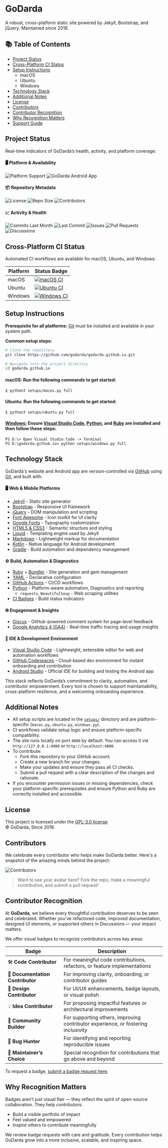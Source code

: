# GoDarda 

A robust, cross-platform static site powered by Jekyll, Bootstrap, and jQuery. Maintained since 2018.

## 📚 Table of Contents

- [Project Status](#project-status)
- [Cross-Platform CI Status](#cross-platform-ci-status)
- [Setup Instructions](#setup-instructions)
  - macOS
  - Ubuntu
  - Windows
- [Technology Stack](#technology-stack)
- [Additional Notes](#additional-notes)
- [License](#license)
- [Contributors](#contributors)
- [Contributor Recognition](#contributor-recognition)
- [Why Recognition Matters](#why-recognition-matters)
- [Support Guide](SUPPORT.md)

## Project Status

Real-time indicators of GoDarda’s health, activity, and platform coverage:

#### 🖥️ Platform & Availability

![Platform Support](https://img.shields.io/badge/platforms-macOS%2C%20Ubuntu%2C%20Windows-blueviolet?logo=microsoft)
![GoDarda Android App](https://img.shields.io/badge/GoDarda-Android%20App-bluegreen?logo=android)

#### 📦 Repository Metadata

![License](https://img.shields.io/github/license/godarda/godarda.github.io?color=blue&logo=open-source-initiative)
![Repo Size](https://img.shields.io/github/repo-size/godarda/godarda.github.io?color=orange&logo=github)
![Contributors](https://img.shields.io/github/contributors/godarda/godarda.github.io?color=brightgreen&logo=git)

#### 📈 Activity & Health

![Commits Last Month](https://img.shields.io/github/commit-activity/m/godarda/godarda.github.io?color=yellow&logo=git)
![Last Commit](https://img.shields.io/github/last-commit/godarda/godarda.github.io?color=red&logo=github)
![Issues](https://img.shields.io/github/issues/godarda/godarda.github.io?color=purple&logo=github)
![Pull Requests](https://img.shields.io/github/issues-pr/godarda/godarda.github.io?color=cyan&logo=github)
![Discussions](https://img.shields.io/github/discussions/godarda/godarda.github.io?color=gold&logo=github)


## Cross-Platform CI Status
Automated CI workflows are available for macOS, Ubuntu, and Windows:

| Platform | Status Badge |
|----------|--------------|
| macOS    | [![macOS CI](https://github.com/godarda/godarda.github.io/actions/workflows/macos.yml/badge.svg?branch=main)](https://github.com/godarda/godarda.github.io/actions/workflows/macos.yml) |
| Ubuntu   | [![Ubuntu CI](https://github.com/godarda/godarda.github.io/actions/workflows/ubuntu.yml/badge.svg?branch=main)](https://github.com/godarda/godarda.github.io/actions/workflows/ubuntu.yml) |
| Windows  | [![Windows CI](https://github.com/godarda/godarda.github.io/actions/workflows/windows.yml/badge.svg?branch=main)](https://github.com/godarda/godarda.github.io/actions/workflows/windows.yml) |

## Setup Instructions
**Prerequisite for all platforms:** [Git](https://git-scm.com) must be installed and available in your system path.

**Common setup steps:**
```bash
# Clone the repository
git clone https://github.com/godarda/godarda.github.io.git

# Navigate into the project directory
cd godarda.github.io
```

#### **macOS:** Run the following commands to get started:
```
$ python3 setups/macos.py full
```
#### **Ubuntu:** Run the following commands to get started:
```
$ python3 setups/ubuntu.py full
```
#### **[Windows:](#windows)** Ensure [Visual Studio Code][gdkcqso], [Python][gdxadth], and [Ruby][gdzrvdq] are installed and then follow these steps:
```
PS D:\> Open Visual Studio Code -> Terminal  
PS D:\godarda.github.io> python setups/windows.py full  
```

## Technology Stack

GoDarda's website and Android app are version-controlled via [GitHub](https://github.com) using [Git](https://git-scm.com), and built with:

#### 🖥️ Web & Mobile Platforms

- [Jekyll](https://jekyllrb.com) - Static site generator  
- [Bootstrap](https://getbootstrap.com) - Responsive UI framework  
- [jQuery](https://jquery.com) - DOM manipulation and scripting  
- [Font Awesome](https://fontawesome.com) - Icon toolkit for UI clarity  
- [Google Fonts](https://fonts.google.com) - Typography customization  
- [HTML5 & CSS3](https://developer.mozilla.org/en-US/docs/Web/Guide/HTML/HTML5) - Semantic structure and styling  
- [Liquid](https://shopify.github.io/liquid/) - Templating engine used by Jekyll  
- [Markdown](https://www.markdownguide.org) - Lightweight markup for documentation  
- [Kotlin](https://kotlinlang.org) - Native language for Android development   
- [Gradle](https://gradle.org) - Build automation and dependency management  

#### ⚙️ Build, Automation & Diagnostics
- [Ruby](https://www.ruby-lang.org) + [Bundler](https://bundler.io) - Site generation and gem management  
- [YAML](https://yaml.org) - Declarative configuration  
- [GitHub Actions](https://github.com/features/actions) - CI/CD workflows 
- [Python](https://www.python.org) - Platform-aware automation, Diagnostics and reporting  
  - `requests`, `BeautifulSoup` - Web scraping utilities  
- [CI Badges](https://shields.io) - Build status indicators  

#### 🌐 Engagement & Insights
- [Giscus](https://giscus.app) - GitHub-powered comment system for page-level feedback  
- [Google Analytics 4 (GA4)](https://analytics.google.com) - Real-time traffic tracing and usage insights

#### 🧰 IDE & Development Environment
- [Visual Studio Code](https://code.visualstudio.com) - Lightweight, extensible editor for web and automation workflows  
- [GitHub Codespaces](https://github.com/features/codespaces) - Cloud-based dev environment for instant onboarding and contribution  
- [Android Studio](https://developer.android.com/studio) - Official IDE for building and testing the Android app  

This stack reflects GoDarda’s commitment to clarity, automation, and contributor empowerment. Every tool is chosen to support maintainability, cross-platform resilience, and a welcoming onboarding experience.

## Additional Notes

- All setup scripts are located in the [`setups/`][gdzgwel] directory and are platform-specific (`macos.py`, `ubuntu.py`, `windows.py`).
- CI workflows validate setup logic and ensure platform-specific compatibility.
- The site runs locally on port `4000` by default. You can access it via `http://127.0.0.1:4000` or `http://localhost:4000`.
- To contribute:
  - Fork this repository to your GitHub account.
  - Create a new branch for your changes.
  - Make your updates and ensure they pass all CI checks.
  - Submit a pull request with a clear description of the changes and rationale.
- If you encounter permission issues or missing dependencies, check your platform-specific prerequisites and ensure Python and Ruby are correctly installed and accessible.

## License
This project is licensed under the [GPL-3.0 license](https://github.com/godarda/godarda.github.io/blob/main/LICENSE)  
© GoDarda, Since 2018.

## Contributors

We celebrate every contributor who helps make GoDarda better. Here's a snapshot of the amazing minds behind the project:

![Contributors](https://contrib.rocks/image?repo=godarda/godarda.github.io)

> Want to see your avatar here? Fork the repo, make a meaningful contribution, and submit a pull request!

## Contributor Recognition

At **GoDarda**, we believe every thoughtful contribution deserves to be seen and celebrated. Whether you've refactored code, improved documentation, designed UI elements, or supported others in Discussions — your impact matters.

We offer visual badges to recognize contributors across key areas:

| Badge | Description |
|-------|-------------|
| 🛠️ **Code Contributor** | For meaningful code contributions, refactors, or feature implementations |
| 📖 **Documentation Contributor** | For improving clarity, onboarding, or contributor guides |
| 🎨 **Design Contributor** | For UI/UX enhancements, badge layouts, or visual polish |
| 💡 **Idea Contributor** | For proposing impactful features or architectural improvements |
| 🌱 **Community Builder** | For supporting others, improving contributor experience, or fostering inclusivity |
| 🧪 **Bug Hunter** | For identifying and reporting reproducible issues |
| 🧭 **Maintainer’s Choice** | Special recognition for contributions that go above and beyond |

To request a badge, [submit a badge request here](https://github.com/godarda/godarda.github.io/issues/new?template=badge-request.yml).

## Why Recognition Matters

Badges aren’t just visual flair — they reflect the spirit of open-source collaboration. They help contributors:
- Build a visible portfolio of impact  
- Feel valued and empowered  
- Inspire others to contribute meaningfully

We review badge requests with care and gratitude. Every contribution helps GoDarda grow into a more inclusive, scalable, and inspiring space.

[gdezvdy]: https://github.com
[gdzuddz]: https://getbootstrap.com
[gdddcia]: https://jquery.com
[gdwwvga]: https://jekyllrb.com
[gdzyzav]: https://git-scm.com
[gdxadth]: https://www.python.org
[gdzrvdq]: https://rubyinstaller.org/downloads
[gdkcqso]: https://code.visualstudio.com
[gdzdngz]: https://github.com/godarda/godarda.github.io?tab=MIT-1-ov-file
[gdzgwel]: https://github.com/godarda/godarda.github.io/tree/main/setups